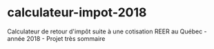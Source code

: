 # calculateur-impot-2018
Calculateur de retour d'impôt suite à une cotisation REER au Québec - année 2018 - Projet très sommaire
